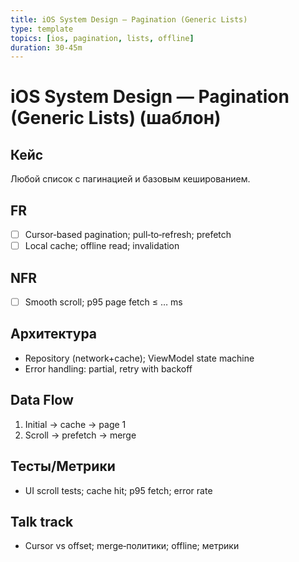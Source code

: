 ```yaml
---
title: iOS System Design — Pagination (Generic Lists)
type: template
topics: [ios, pagination, lists, offline]
duration: 30-45m
---
```


# iOS System Design — Pagination (Generic Lists) (шаблон)

## Кейс
Любой список с пагинацией и базовым кешированием.

## FR
- [ ] Cursor‑based pagination; pull‑to‑refresh; prefetch
- [ ] Local cache; offline read; invalidation

## NFR
- [ ] Smooth scroll; p95 page fetch ≤ … ms

## Архитектура
- Repository (network+cache); ViewModel state machine
- Error handling: partial, retry with backoff

## Data Flow
1) Initial → cache → page 1
2) Scroll → prefetch → merge

## Тесты/Метрики
- UI scroll tests; cache hit; p95 fetch; error rate

## Talk track
- Cursor vs offset; merge‑политики; offline; метрики

